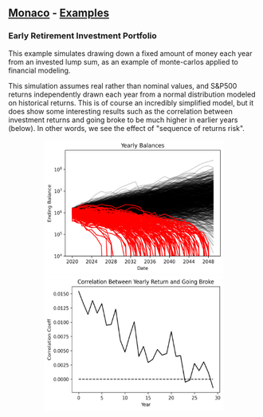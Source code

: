 ## [Monaco](../../) - [Examples](../)

### Early Retirement Investment Portfolio
This example simulates drawing down a fixed amount of money each year from an 
invested lump sum, as an example of monte-carlos applied to financial modeling.

This simulation assumes real rather than nominal values, and S&P500 returns 
independently drawn each year from a normal distribution modeled on historical 
returns. This is of course an incredibly simplified model, but it does show 
some interesting results such as the correlation between investment returns and 
going broke to be much higher in earlier years (below). In other words, we see 
the effect of "sequence of returns risk".

<p float="left" align="center">
<img width="360" height="270" src="./yearly_balances.png">  
<img width="360" height="270" src="./return_broke_corr.png">
</p>

